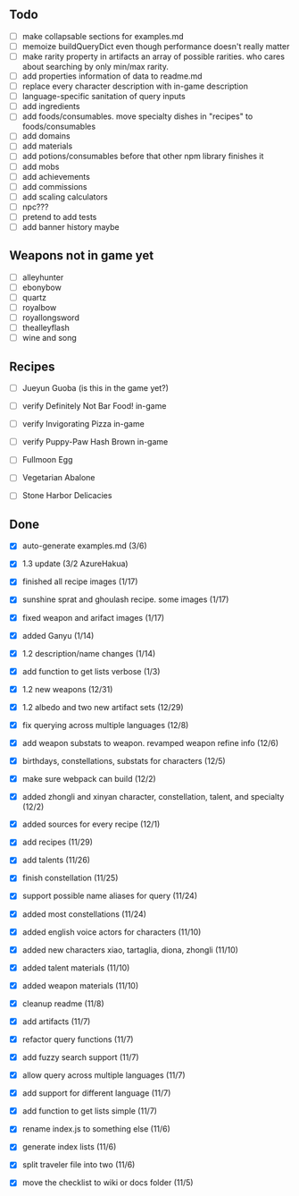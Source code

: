 ## Todo
- [ ] make collapsable sections for examples.md
- [ ] memoize buildQueryDict even though performance doesn't really matter
- [ ] make rarity property in artifacts an array of possible rarities. who cares about searching by only min/max rarity.
- [ ] add properties information of data to readme.md
- [ ] replace every character description with in-game description
- [ ] language-specific sanitation of query inputs
- [ ] add ingredients
- [ ] add foods/consumables. move specialty dishes in "recipes" to foods/consumables
- [ ] add domains
- [ ] add materials
- [ ] add potions/consumables before that other npm library finishes it
- [ ] add mobs
- [ ] add achievements
- [ ] add commissions
- [ ] add scaling calculators
- [ ] npc???
- [ ] pretend to add tests
- [ ] add banner history maybe

## Weapons not in game yet
- [ ] alleyhunter
- [ ] ebonybow
- [ ] quartz
- [ ] royalbow
- [ ] royallongsword
- [ ] thealleyflash
- [ ] wine and song

## Recipes
- [ ] Jueyun Guoba (is this in the game yet?)
- [ ] verify Definitely Not Bar Food! in-game
- [ ] verify Invigorating Pizza in-game
- [ ] verify Puppy-Paw Hash Brown in-game
- [ ] Fullmoon Egg
- [ ] Vegetarian Abalone
- [ ] Stone Harbor Delicacies


## Done
- [x] auto-generate examples.md (3/6)
- [x] 1.3 update (3/2 AzureHakua)
- [x] finished all recipe images (1/17)
- [x] sunshine sprat and ghoulash recipe. some images (1/17)
- [x] fixed weapon and arifact images (1/17)
- [x] added Ganyu (1/14)
- [x] 1.2 description/name changes (1/14)
- [x] add function to get lists verbose (1/3)
- [x] 1.2 new weapons (12/31)
- [x] 1.2 albedo and two new artifact sets (12/29)
- [x] fix querying across multiple languages (12/8)
- [x] add weapon substats to weapon. revamped weapon refine info (12/6)
- [x] birthdays, constellations, substats for characters (12/5)
- [x] make sure webpack can build (12/2)
- [x] added zhongli and xinyan character, constellation, talent, and specialty (12/2)
- [x] added sources for every recipe (12/1)
- [x] add recipes (11/29)
- [x] add talents (11/26)
- [x] finish constellation (11/25)
- [x] support possible name aliases for query (11/24)
- [x] added most constellations (11/24)
- [x] added english voice actors for characters (11/10)
- [x] added new characters xiao, tartaglia, diona, zhongli (11/10)
- [x] added talent materials (11/10)
- [x] added weapon materials (11/10)
- [x] cleanup readme (11/8)
- [x] add artifacts (11/7)
- [x] refactor query functions (11/7)
- [x] add fuzzy search support (11/7)
- [x] allow query across multiple languages (11/7)
- [x] add support for different language (11/7)
- [x] add function to get lists simple (11/7)
- [x] rename index.js to something else (11/6)
- [x] generate index lists (11/6)
- [x] split traveler file into two (11/6)
- [x] move the checklist to wiki or docs folder (11/5)

